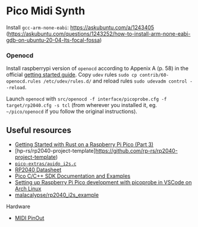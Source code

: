 # Pico Midi Synth



Install `gcc-arm-none-eabi`: https://askubuntu.com/a/1243405 (https://askubuntu.com/questions/1243252/how-to-install-arm-none-eabi-gdb-on-ubuntu-20-04-lts-focal-fossa)


### Openocd

Install raspberrypi version of `openocd` according to Appenix A (p. 58) in the official [getting started guide](https://datasheets.raspberrypi.com/pico/getting-started-with-pico.pdf). Copy `udev` rules `sudo cp contrib/60-openocd.rules /etc/udev/rules.d/` and reload rules `sudo udevadm control --reload`.

Launch `openocd` with `src/openocd -f interface/picoprobe.cfg -f target/rp2040.cfg -s tcl` (from wherever you installed it, eg. `~/pico/openocd` if you follow the original instructions).



## Useful resources 
- [Getting Started with Rust on a Raspberry Pi Pico (Part 3)](https://reltech.substack.com/p/getting-started-with-rust-on-a-raspberry-a88?s=r)
- [hp-rs/rp2040-project-template]https://github.com/rp-rs/rp2040-project-template)
- [`pico-extras/auido_i2s.c`](https://github.com/raspberrypi/pico-extras/blob/master/src/rp2_common/pico_audio_i2s/audio_i2s.c)
- [RP2040 Datasheet](https://datasheets.raspberrypi.com/rp2040/rp2040-datasheet.pdf)
- [Pico C/C++ SDK Documentation and Examples](https://datasheets.raspberrypi.com/pico/raspberry-pi-pico-c-sdk.pdf)
- [Setting up Raspberry Pi Pico development with picoprobe in VSCode on Arch Linux](https://areed.me/posts/2021-05-09_setting_up_raspberry_pi_pico_development_in_vscode_on_arch_linux/)
- [malacalypse/rp2040_i2s_example](https://github.com/malacalypse/rp2040_i2s_example)

Hardware
- [MIDI PinOut](http://www.interfacebus.com/PC_MIDI_Pinout.html)